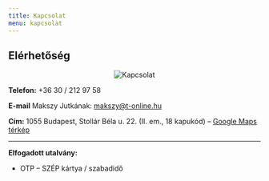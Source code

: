 ```yaml
---
title: Kapcsolat
menu: kapcsolat
---
```


## Elérhetőség

    
<p align="center"><img src="http://egeszsegkucko.hu/wp-content/uploads/2010/10/ek_fooldal.jpg" alt="Kapcsolat" /></p>

**Telefon:** +36 30 / 212 97 58


**E-mail** Makszy Jutkának: <a title="E-mail Jutkának" href="mailto:makszy@t-online.hu" target="_blank">makszy@t-online.hu</a>

**Cím:** 1055 Budapest, Stollár Béla u. 22. (II. em., 18 kapukód) &#8211; 
<a href="https://goo.gl/maps/QJSKRWmoANm" target=_blank>Google Maps térkép</a>

---

**Elfogadott utalvány:**

 - OTP &#8211; SZÉP kártya / szabadidő